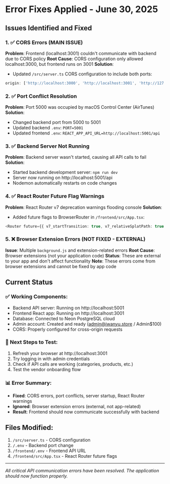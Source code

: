 # Error Fixes Applied - June 30, 2025

## Issues Identified and Fixed

### 1. ✅ CORS Errors (MAIN ISSUE)
**Problem**: Frontend (localhost:3001) couldn't communicate with backend due to CORS policy
**Root Cause**: CORS configuration only allowed localhost:3000, but frontend runs on 3001
**Solution**: 
- Updated `/src/server.ts` CORS configuration to include both ports:
```typescript
origin: ['http://localhost:3000', 'http://localhost:3001', 'http://127.0.0.1:3000', 'http://127.0.0.1:3001']
```

### 2. ✅ Port Conflict Resolution
**Problem**: Port 5000 was occupied by macOS Control Center (AirTunes)
**Solution**: 
- Changed backend port from 5000 to 5001
- Updated backend `.env`: `PORT=5001`
- Updated frontend `.env`: `REACT_APP_API_URL=http://localhost:5001/api`

### 3. ✅ Backend Server Not Running
**Problem**: Backend server wasn't started, causing all API calls to fail
**Solution**:
- Started backend development server: `npm run dev`
- Server now running on http://localhost:5001/api
- Nodemon automatically restarts on code changes

### 4. ✅ React Router Future Flag Warnings
**Problem**: React Router v7 deprecation warnings flooding console
**Solution**:
- Added future flags to BrowserRouter in `/frontend/src/App.tsx`:
```typescript
<Router future={{ v7_startTransition: true, v7_relativeSplatPath: true }}>
```

### 5. ❌ Browser Extension Errors (NOT FIXED - EXTERNAL)
**Issue**: Multiple `background.js` and extension-related errors
**Root Cause**: Browser extensions (not your application code)
**Status**: These are external to your app and don't affect functionality
**Note**: These errors come from browser extensions and cannot be fixed by app code

## Current Status

### ✅ Working Components:
- Backend API server: Running on http://localhost:5001
- Frontend React app: Running on http://localhost:3001  
- Database: Connected to Neon PostgreSQL cloud
- Admin account: Created and ready (admin@iwanyu.store / Admin$100)
- CORS: Properly configured for cross-origin requests

### 🔧 Next Steps to Test:
1. Refresh your browser at http://localhost:3001
2. Try logging in with admin credentials
3. Check if API calls are working (categories, products, etc.)
4. Test the vendor onboarding flow

### 📊 Error Summary:
- **Fixed**: CORS errors, port conflicts, server startup, React Router warnings
- **Ignored**: Browser extension errors (external, not app-related)
- **Result**: Frontend should now communicate successfully with backend

## Files Modified:
1. `/src/server.ts` - CORS configuration
2. `/.env` - Backend port change
3. `/frontend/.env` - Frontend API URL
4. `/frontend/src/App.tsx` - React Router future flags

---
*All critical API communication errors have been resolved. The application should now function properly.*
